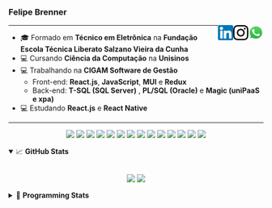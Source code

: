 <h3>Felipe Brenner</h3>

<a href="https://api.whatsapp.com/send?phone=5551995585968" target="_blank" rel="nofollow"><img align="right" width="30rem" src="./assets/whatsapp.png" alt="Whatsapp: +55 51995585968"/></a>
<a href="https://www.instagram.com/felipeobrenner/" target="_blank" rel="nofollow"><img align="right" width="30rem" src="./assets/instagram.png" alt="Instagram: @felipeobrenner"/></a>
<a href="https://www.linkedin.com/in/felipe-de-oliveira-brenner/" target="_blank" rel="nofollow"><img align="right" width="30rem" src="./assets/linkedin.png" alt="LinkedIn: @felipe-de-oliveira-brenner"/></a>

---

- 🎓 Formado em **Técnico em Eletrônica** na **Fundação Escola Técnica Liberato Salzano Vieira da Cunha**
- 💻 Cursando **Ciência da Computação** na **Unisinos**
- 💻 Trabalhando na **CIGAM Software de Gestão**
  - Front-end: **React.js**, **JavaScript**, **MUI** e **Redux**
  - Back-end: **T-SQL (SQL Server)** , **PL/SQL (Oracle)** e **Magic (uniPaaS e xpa)**
- 💻 Estudando **React.js** e **React Native**

---

<p align='center'>
  <img width="35rem" src="https://cdn.jsdelivr.net/gh/devicons/devicon/icons/react/react-original.svg" />
  <img width="35rem" src="https://cdn.jsdelivr.net/gh/devicons/devicon/icons/javascript/javascript-plain.svg" />
  <img width="35rem" src="https://cdn.jsdelivr.net/gh/devicons/devicon/icons/typescript/typescript-plain.svg" />
  <img width="35rem" src="https://cdn.jsdelivr.net/gh/devicons/devicon/icons/materialui/materialui-plain.svg" />
  <img width="35rem" src="https://cdn.jsdelivr.net/gh/devicons/devicon/icons/redux/redux-original.svg" />
  <img width="35rem" src="https://cdn.jsdelivr.net/gh/devicons/devicon/icons/css3/css3-plain.svg" />
  <img width="35rem" src="https://cdn.jsdelivr.net/gh/devicons/devicon/icons/html5/html5-plain.svg" />
  <img width="35rem" src="https://cdn.jsdelivr.net/gh/devicons/devicon/icons/vscode/vscode-original.svg" />
  <img width="35rem" src="https://cdn.jsdelivr.net/gh/devicons/devicon/icons/git/git-original.svg" />
  <img width="35rem" src="https://cdn.jsdelivr.net/gh/devicons/devicon/icons/yarn/yarn-original.svg" />
  <img width="35rem" src="https://cdn.jsdelivr.net/gh/devicons/devicon/icons/npm/npm-original-wordmark.svg" />
  <img width="35rem" src="https://cdn.jsdelivr.net/gh/devicons/devicon/icons/microsoftsqlserver/microsoftsqlserver-plain.svg" />
  <img width="35rem" src="https://cdn.jsdelivr.net/gh/devicons/devicon/icons/oracle/oracle-original.svg" />
  <img width="35rem" src="https://cdn.jsdelivr.net/gh/devicons/devicon/icons/ubuntu/ubuntu-plain.svg" />
</p>

<details open>
  <summary>📈 <b>GitHub Stats</b></summary>
  <br>
  <p align="center">
  <img src="https://github-readme-stats.vercel.app/api?username=felipebrenner&show_icons=true&theme=dark"/>
  <img src="https://github-readme-stats.vercel.app/api/top-langs/?username=felipebrenner&layout=compact&theme=dark">
  </p>

</details>

<details>
  <summary>🤖 <b>Programming Stats</b></summary>
  <br/>

  <!--START_SECTION:waka-->
**🐱 My GitHub Data** 

> 🏆 61 Contributions in the Year 2022
 > 
> 📦 140.8 kB Used in GitHub's Storage 
 > 
> 🚫 Not Opted to Hire
 > 
> 📜 21 Public Repositories 
 > 
> 🔑 1 Private Repository 
 > 
**I'm a Night 🦉** 

```text
🌞 Morning    64 commits     ███░░░░░░░░░░░░░░░░░░░░░░   11.51% 
🌆 Daytime    156 commits    ███████░░░░░░░░░░░░░░░░░░   28.06% 
🌃 Evening    315 commits    ██████████████░░░░░░░░░░░   56.65% 
🌙 Night      21 commits     █░░░░░░░░░░░░░░░░░░░░░░░░   3.78%

```
📅 **I'm Most Productive on Sunday** 

```text
Monday       95 commits     ████░░░░░░░░░░░░░░░░░░░░░   17.09% 
Tuesday      114 commits    █████░░░░░░░░░░░░░░░░░░░░   20.5% 
Wednesday    64 commits     ███░░░░░░░░░░░░░░░░░░░░░░   11.51% 
Thursday     59 commits     ██░░░░░░░░░░░░░░░░░░░░░░░   10.61% 
Friday       36 commits     █░░░░░░░░░░░░░░░░░░░░░░░░   6.47% 
Saturday     63 commits     ██░░░░░░░░░░░░░░░░░░░░░░░   11.33% 
Sunday       125 commits    █████░░░░░░░░░░░░░░░░░░░░   22.48%

```


📊 **This Week I Spent My Time On** 

```text
💬 Programming Languages: 
TypeScript               19 hrs 52 mins      ████████████████░░░░░░░░░   67.36% 
JavaScript               4 hrs 10 mins       ███░░░░░░░░░░░░░░░░░░░░░░   14.16% 
Markdown                 3 hrs 33 mins       ███░░░░░░░░░░░░░░░░░░░░░░   12.08% 
JSON                     1 hr 22 mins        █░░░░░░░░░░░░░░░░░░░░░░░░   4.65% 
Other                    22 mins             ░░░░░░░░░░░░░░░░░░░░░░░░░   1.29%

🔥 Editors: 
VS Code                  29 hrs 29 mins      █████████████████████████   100.0%

🐱‍💻 Projects: 
ignite-react-native      23 hrs 34 mins      ████████████████████░░░░░   79.91% 
www_CGFrontEnd           4 hrs 58 mins       ████░░░░░░░░░░░░░░░░░░░░░   16.85% 
Unknown Project          24 mins             ░░░░░░░░░░░░░░░░░░░░░░░░░   1.36% 
www_CGFrontTemplate      19 mins             ░░░░░░░░░░░░░░░░░░░░░░░░░   1.13% 
entregar-desafio         5 mins              ░░░░░░░░░░░░░░░░░░░░░░░░░   0.29%

💻 Operating System: 
Linux                    29 hrs 29 mins      █████████████████████████   100.0%

```

**I Mostly Code in TypeScript** 

```text
TypeScript               9 repos             ██████████░░░░░░░░░░░░░░░   42.86% 
Java                     3 repos             ███░░░░░░░░░░░░░░░░░░░░░░   14.29% 
CSS                      2 repos             ██░░░░░░░░░░░░░░░░░░░░░░░   9.52% 
JavaScript               2 repos             ██░░░░░░░░░░░░░░░░░░░░░░░   9.52% 
Assembly                 1 repo              █░░░░░░░░░░░░░░░░░░░░░░░░   4.76%

```



 Last Updated on 23/02/2022 02:36:16 UTC
<!--END_SECTION:waka-->
</details>
